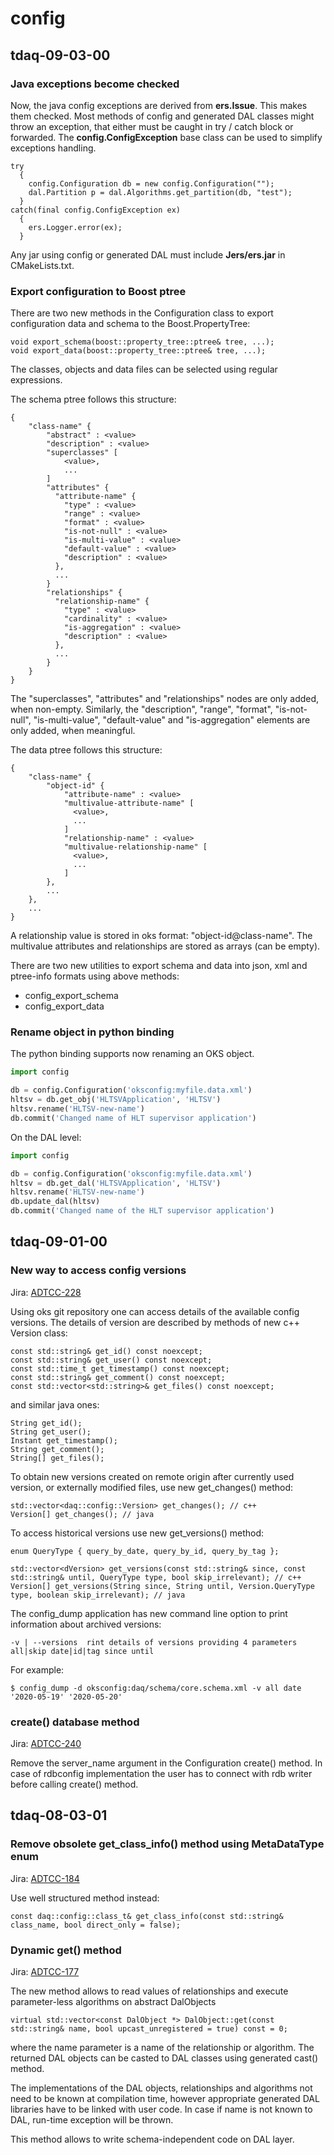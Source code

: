 # config

## tdaq-09-03-00

### Java exceptions become checked

Now, the java config exceptions are derived from **ers.Issue**. This makes them checked. Most methods of config and generated DAL classes might throw an exception, that either must be caught in try / catch block or forwarded. The **config.ConfigException** base class can be used to simplify exceptions handling.

```
try
  {
    config.Configuration db = new config.Configuration("");
    dal.Partition p = dal.Algorithms.get_partition(db, "test");
  }
catch(final config.ConfigException ex)
  {
    ers.Logger.error(ex);
  }
```

Any jar using config or generated DAL must include **Jers/ers.jar** in CMakeLists.txt.

### Export configuration to Boost ptree

There are two new methods in the Configuration class to export configuration data and schema to the Boost.PropertyTree:

```
void export_schema(boost::property_tree::ptree& tree, ...);
void export_data(boost::property_tree::ptree& tree, ...);
```

The classes, objects and data files can be selected using regular expressions.

The schema ptree follows this structure:

```
{
    "class-name" {
        "abstract" : <value>
        "description" : <value>
        "superclasses" [
            <value>,
            ...
        ]
        "attributes" {
          "attribute-name" {
            "type" : <value>
            "range" : <value>
            "format" : <value>
            "is-not-null" : <value>
            "is-multi-value" : <value>
            "default-value" : <value>
            "description" : <value>
          },
          ...
        }
        "relationships" {
          "relationship-name" {
            "type" : <value>
            "cardinality" : <value>
            "is-aggregation" : <value>
            "description" : <value>
          },
          ...
        }
    }
}
```

The "superclasses", "attributes" and "relationships" nodes are only added, when non-empty. Similarly, the "description", "range", "format", "is-not-null", "is-multi-value", "default-value" and "is-aggregation" elements are only added, when meaningful.

The data ptree follows this structure:

```
{
    "class-name" {
        "object-id" {
            "attribute-name" : <value>
            "multivalue-attribute-name" [
              <value>,
              ...
            ]
            "relationship-name" : <value>
            "multivalue-relationship-name" [
              <value>,
              ...
            ]
        },
        ...
    },
    ...
}
```

A relationship value is stored in oks format: "object-id@class-name". The multivalue attributes and relationships are stored as arrays (can be empty).

There are two new utilities to export schema and data into json, xml and ptree-info formats using above methods:
* config_export_schema
* config_export_data

### Rename object in python binding

The python binding supports now renaming an OKS object.

```python
import config

db = config.Configuration('oksconfig:myfile.data.xml')
hltsv = db.get_obj('HLTSVApplication', 'HLTSV')
hltsv.rename('HLTSV-new-name')
db.commit('Changed name of HLT supervisor application')
```

On the DAL level:

```python
import config

db = config.Configuration('oksconfig:myfile.data.xml')
hltsv = db.get_dal('HLTSVApplication', 'HLTSV')
hltsv.rename('HLTSV-new-name')
db.update_dal(hltsv)
db.commit('Changed name of the HLT supervisor application')
```


## tdaq-09-01-00

### New way to access config versions

Jira: [ADTCC-228](https://its.cern.ch/jira/browse/ADTCC-228)

Using oks git repository one can access details of the available config versions. The details of version are described by methods of new c++ Version class:
```
const std::string& get_id() const noexcept;
const std::string& get_user() const noexcept;
const std::time_t get_timestamp() const noexcept;
const std::string& get_comment() const noexcept;
const std::vector<std::string>& get_files() const noexcept;
```
and similar java ones:
```
String get_id();
String get_user();
Instant get_timestamp();
String get_comment();
String[] get_files();
```

To obtain new versions created on remote origin after currently used version, or externally modified files, use new get_changes() method:
```
std::vector<daq::config::Version> get_changes(); // c++
Version[] get_changes(); // java
```

To access historical versions use new get_versions() method:
```
enum QueryType { query_by_date, query_by_id, query_by_tag };

std::vector<dVersion> get_versions(const std::string& since, const std::string& until, QueryType type, bool skip_irrelevant); // c++
Version[] get_versions(String since, String until, Version.QueryType type, boolean skip_irrelevant); // java
```

The config_dump application has new command line option to print information about archived versions:
```
-v | --versions  rint details of versions providing 4 parameters all|skip date|id|tag since until
```

For example:
```
$ config_dump -d oksconfig:daq/schema/core.schema.xml -v all date '2020-05-19' '2020-05-20'
```

### create() database method

Jira: [ADTCC-240](https://its.cern.ch/jira/browse/ADTCC-240)

Remove the server_name argument in the Configuration create() method. In case of rdbconfig implementation the user has to connect with rdb writer before calling create() method.


## tdaq-08-03-01

### Remove obsolete get_class_info() method using MetaDataType enum
Jira: [ADTCC-184](https://its.cern.ch/jira/browse/ADTCC-184)

Use well structured method instead:
```
const daq::config::class_t& get_class_info(const std::string& class_name, bool direct_only = false);
```

### Dynamic get() method
Jira: [ADTCC-177](https://its.cern.ch/jira/browse/ADTCC-177)

The new method allows to read values of relationships and execute parameter-less algorithms on abstract DalObjects
```
virtual std::vector<const DalObject *> DalObject::get(const std::string& name, bool upcast_unregistered = true) const = 0;
```
where the name parameter is a name of the relationship or algorithm. The returned DAL objects can be casted to DAL classes using generated cast() method.

The implementations of the DAL objects, relationships and algorithms not need to be known at compilation time, however appropriate generated DAL libraries have to be linked with user code. In case if name is not known to DAL, run-time exception will be thrown.

This method allows to write schema-independent code on DAL layer.


